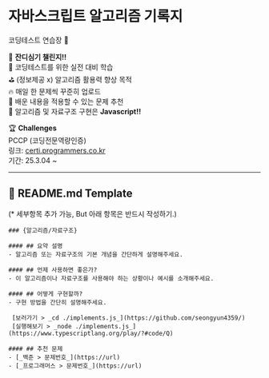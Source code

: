 # 자바스크립트 알고리즘 기록지
코딩테스트 연습장 📝

🌱 **잔디심기 챌린지!!**  
🎯 코딩테스트를 위한 실전 대비 학습  
⛳️ (정보제공 x) 알고리즘 활용력 향상 목적  
🔥 매일 한 문제씩 꾸준히 업로드  
💖 배운 내용을 적용할 수 있는 문제 추천  
💬 알고리즘 및 자료구조 구현은 **Javascript!!**

🏆 **Challenges**  
PCCP (코딩전문역량인증)  
링크: [certi.programmers.co.kr](https://certi.programmers.co.kr)  
기간: 25.3.04 ~   

---
## 🧾 README.md Template
(* 세부항목 추가 가능, But 아래 항목은 반드시 작성하기.)

```text
### {알고리즘/자료구조}

#### ## 요약 설명
- 알고리즘 또는 자료구조의 기본 개념을 간단하게 설명해주세요.
  
#### ## 언제 사용하면 좋은가?
- 이 알고리즘이나 자료구조를 사용해야 하는 상황이나 예시를 소개해주세요.

#### ## 어떻게 구현할까?
- 구현 방법을 간단히 설명해주세요.
  
 [보러가기 > _cd ./implements.js_](https://github.com/seongyun4359/)  
 [실행해보기 > _node ./implements.js_](https://www.typescriptlang.org/play/?#code/Q)

#### ## 추천 문제
- [_백준 > 문제번호_](https://url)
- [_프로그래머스 > 문제번호_](https://url)

```
